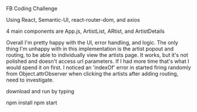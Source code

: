 FB Coding Challenge

Using React, Semantic-UI, react-router-dom, and axios

4 main components are App.js, ArtistList, ARtist, and ArtistDetails

Overall I'm pretty happy with the UI, error handling, and logic. The only thing I'm unhappy with in this implementation is the artist popout and routing, to be able to individually view the artists page. It works, but it's not polished and doesn't access url parameters. If I had more time that's what I would spend it on first. I noticed an 'indexOf' error in started firing randomly from Object.attrObserver when clicking the artists after adding routing, need to investigate.

download and run by typing

npm install
npm start
